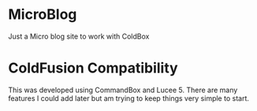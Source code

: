 # MicroBlog

Just a Micro blog site to work with ColdBox

# ColdFusion Compatibility

This was developed using CommandBox and Lucee 5.  There are many features I could add later but am trying to keep things very simple to start.
